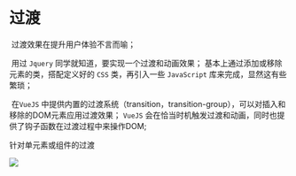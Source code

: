 # 过渡

​	过渡效果在提升用户体验不言而喻； 

​	用过 `Jquery` 同学就知道，要实现一个过渡和动画效果； 基本上通过添加或移除元素的类，搭配定义好的 `CSS` 类，再引入一些 `JavaScript` 库来完成，显然这有些繁琐；

​	在`VueJS` 中提供内置的过渡系统（transition，transition-group），可以对插入和移除的DOM元素应用过渡效果； `VueJS` 会在恰当时机触发过渡和动画，同时也提供了钩子函数在过渡过程中来操作DOM;



针对单元素或组件的过渡










![](F:\kkb-notes\javascript\vue\transition.png)



